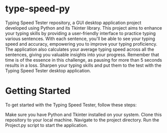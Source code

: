 # type-speed-py

Typing Speed Tester repository, a GUI desktop application project developed using Python and its Tkinter library. This project aims to enhance your typing skills by providing a user-friendly interface to practice typing various sentences. With each sentence, you'll be able to see your typing speed and accuracy, empowering you to improve your typing proficiency. The application also calculates your average typing speed across all the sentences, giving you valuable insights into your progress. Remember that time is of the essence in this challenge, as pausing for more than 5 seconds results in a loss. Sharpen your typing skills and put them to the test with the Typing Speed Tester desktop application.

# Getting Started
To get started with the Typing Speed Tester, follow these steps:

  Make sure you have Python and Tkinter installed on your system.
  Clone this repository to your local machine.
  Navigate to the project directory.
  Run the Project.py script to start the application.
